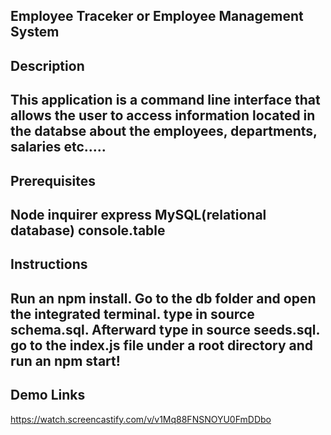 ## Employee Traceker or Employee Management System

## Description

This application is a command line interface that allows the user to access information located in the databse about the employees, departments, salaries etc.....
----

## Prerequisites

Node
inquirer
express 
MySQL(relational database)
console.table
----

## Instructions

Run an npm install. Go to the db folder and open the integrated terminal. type in source schema.sql. Afterward type in source seeds.sql. go to the index.js file under a root directory and run an npm start!
----

## Demo Links
https://watch.screencastify.com/v/v1Mq88FNSNOYU0FmDDbo

